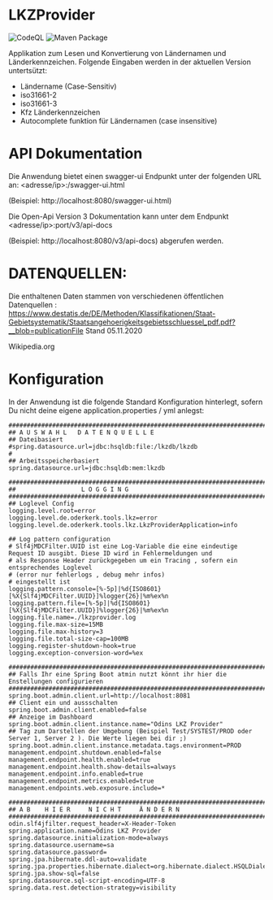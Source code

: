 # LKZProvider
![CodeQL](https://github.com/MOderkerk/lkzprovider/workflows/CodeQL/badge.svg)
![Maven Package](https://github.com/MOderkerk/lkzprovider/workflows/Maven%20Package/badge.svg?branch=1.1.0)

Applikation zum Lesen und Konvertierung von Ländernamen und Länderkennzeichen. 
Folgende Eingaben werden in der aktuellen Version untertsützt:
* Ländername (Case-Sensitiv)
* iso31661-2
* iso31661-3
* Kfz Länderkennzeichen
* Autocomplete funktion für Ländernamen (case insensitive)

# API Dokumentation

Die Anwendung bietet einen swagger-ui Endpunkt unter der folgenden URL an: <adresse/ip>:<port>/swagger-ui.html

(Beispiel: http://localhost:8080/swagger-ui.html) 

Die Open-Api Version 3 Dokumentation kann unter dem Endpunkt <adresse/ip>:port/v3/api-docs

(Beispiel: http://localhost:8080/v3/api-docs) abgerufen werden.

# DATENQUELLEN: 
Die enthaltenen Daten stammen von verschiedenen öffentlichen Datenquellen :
https://www.destatis.de/DE/Methoden/Klassifikationen/Staat-Gebietsystematik/Staatsangehoerigkeitsgebietsschluessel_pdf.pdf?__blob=publicationFile Stand 05.11.2020

Wikipedia.org

# Konfiguration 
In der Anwendung ist die folgende Standard Konfiguration hinterlegt, sofern Du nicht deine eigene application.properties / yml anlegst:
 
```
################################################################################################
## A U S W A H L   D A T E N Q U E L L E 
## Dateibasiert
#spring.datasource.url=jdbc:hsqldb:file:/lkzdb/lkzdb
#
## Arbeitsspeicherbasiert
spring.datasource.url=jdbc:hsqldb:mem:lkzdb

################################################################################################
##                  L O G G I N G 
################################################################################################
## Loglevel Config
logging.level.root=error
logging.level.de.oderkerk.tools.lkz=error
logging.level.de.oderkerk.tools.lkz.LkzProviderApplication=info

## Log pattern configuration
# Slf4jMDCFilter.UUID ist eine Log-Variable die eine eindeutige Request ID ausgibt. Diese ID wird in Fehlermeldungen und
# als Response Header zurückgegeben um ein Tracing , sofern ein entsprechendes Loglevel 
# (error nur fehlerlogs , debug mehr infos)
# eingestellt ist 
logging.pattern.console=[%-5p]|%d{ISO8601}[%X{Slf4jMDCFilter.UUID}]%logger{26}|%m%ex%n
logging.pattern.file=[%-5p]|%d{ISO8601}[%X{Slf4jMDCFilter.UUID}]%logger{26}|%m%ex%n
logging.file.name=./lkzprovider.log
logging.file.max-size=15MB
logging.file.max-history=3
logging.file.total-size-cap=100MB
logging.register-shutdown-hook=true
logging.exception-conversion-word=%ex

################################################################################################
## Falls Ihr eine Spring Boot atmin nutzt könnt ihr hier die Enstellungen configurieren
################################################################################################
spring.boot.admin.client.url=http://localhost:8081
## Client ein und aussschalten
spring.boot.admin.client.enabled=false
## Anzeige im Dashboard
spring.boot.admin.client.instance.name="Odins LKZ Provider"
## Tag zum Darstellen der Umgebung (Beispiel Test/SYSTEST/PROD oder Server 1, Server 2 ). Die Werte liegen bei dir ;)
spring.boot.admin.client.instance.metadata.tags.environment=PROD
management.endpoint.shutdown.enabled=false
management.endpoint.health.enabled=true
management.endpoint.health.show-details=always
management.endpoint.info.enabled=true
management.endpoint.metrics.enabled=true
management.endpoints.web.exposure.include=* 

################################################################################################
## A B    H I E R     N I C H T     Ä N D E R N  
############################################################################################### 
odin.slf4jfilter.request_header=X-Header-Token
spring.application.name=Odins LKZ Provider
spring.datasource.initialization-mode=always
spring.datasource.username=sa 
spring.datasource.password= 
spring.jpa.hibernate.ddl-auto=validate
spring.jpa.properties.hibernate.dialect=org.hibernate.dialect.HSQLDialect
spring.jpa.show-sql=false
spring.datasource.sql-script-encoding=UTF-8
spring.data.rest.detection-strategy=visibility

```

